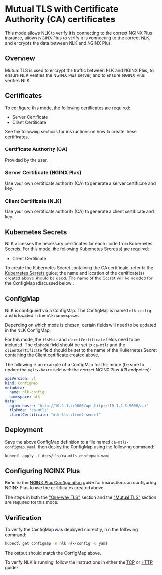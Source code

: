 # Mutual TLS with Certificate Authority (CA) certificates

This mode allows NLK to verify it is connecting to the correct NGINX Plus instance, allows NGINX Plus to verify it is connecting to the correct NLK, and encrypts the data between NLK and NGINX Plus.

## Overview

Mutual TLS is used to encrypt the traffic between NLK and NGINX Plus, to ensure NLK verifies the NGINX Plus server, and to ensure NGINX Plus verifies NLK.

## Certificates

To configure this mode, the following certificates are required:

- Server Certificate
- Client Certificate

See the following sections for instructions on how to create these certificates.

### Certificate Authority (CA)

Provided by the user.

### Server Certificate (NGINX Plus)

Use your own certificate authority (CA) to generate a server certificate and key.

### Client Certificate (NLK)

Use your own certificate authority (CA) to generate a client certificate and key.

## Kubernetes Secrets

NLK accesses the necessary certificates for each mode from Kubernetes Secrets. For this mode, the following Kubernetes Secret(s) are required:
- Client Certificate

To create the Kubernetes Secret containing the CA certificate, refer to the [Kubernetes Secrets](./KUBERNETES-SECRETS.md) guide;
the name and location of the certificate(s) created above should be used. The name of the Secret will be needed for the ConfigMap (discussed below).

## ConfigMap


NLK is configured via a ConfigMap. The ConfigMap is named `nlk-config` and is located in the `nlk` namespace.

Depending on which mode is chosen, certain fields will need to be updated in the NLK ConfigMap.

For this mode, the `tlsMode` and `clientCertificate` fields need to be included. The `tlsMode` field should be set to `ca-mtls` 
and the `clientCertificate` field should be set to the name of the Kubernetes Secret containing the Client certificate created above.

The following is an example of a ConfigMap for this mode (be sure to update the `nginx-hosts` field with the correct NGINX Plus API endpoints):

```yaml
apiVersion: v1
kind: ConfigMap
metadata:
  name: nlk-config
  namespace: nlk
data:
  nginx-hosts: "http://10.1.1.4:9000/api,http://10.1.1.5:9000/api"
  tlsMode: "ca-mtls"
  clientCertificate: "nlk-tls-client-secret"
```

## Deployment

Save the above ConfigMap definition to a file named `ca-mtls-configmap.yaml`, then deploy the ConfigMap using the following command:

```bash
kubectl apply -f docs/tls/ca-mtls-configmap.yaml
```

## Configuring NGINX Plus

Refer to the [NGINX Plus Configuration](./NGINX-PLUS-CONFIGURATION.md) guide for instructions on configuring NGINX Plus to use the certificates created above.

The steps in both the ["One-way TLS"](./NGINX-PLUS-CONFIGURATION.md#one-way-tls) section and the ["Mutual TLS"](./NGINX-PLUS-CONFIGURATION.md#mutual-tls) section are required for this mode.

## Verification

To verify the ConfigMap was deployed correctly, run the following command:

```bash
kubectl get configmap -n nlk nlk-config -o yaml
```

The output should match the ConfigMap above.

To verify NLK is running, follow the instructions in either the [TCP](../tcp/tcp-installation-guide.md) or [HTTP](../http/http-installation-guide.md) guides.


